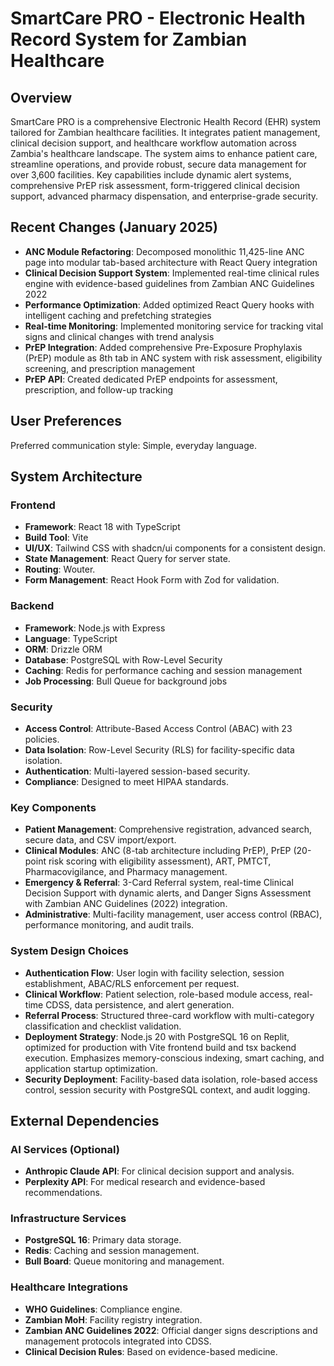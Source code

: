 # SmartCare PRO - Electronic Health Record System for Zambian Healthcare

## Overview
SmartCare PRO is a comprehensive Electronic Health Record (EHR) system tailored for Zambian healthcare facilities. It integrates patient management, clinical decision support, and healthcare workflow automation across Zambia's healthcare landscape. The system aims to enhance patient care, streamline operations, and provide robust, secure data management for over 3,600 facilities. Key capabilities include dynamic alert systems, comprehensive PrEP risk assessment, form-triggered clinical decision support, advanced pharmacy dispensation, and enterprise-grade security.

## Recent Changes (January 2025)
- **ANC Module Refactoring**: Decomposed monolithic 11,425-line ANC page into modular tab-based architecture with React Query integration
- **Clinical Decision Support System**: Implemented real-time clinical rules engine with evidence-based guidelines from Zambian ANC Guidelines 2022
- **Performance Optimization**: Added optimized React Query hooks with intelligent caching and prefetching strategies
- **Real-time Monitoring**: Implemented monitoring service for tracking vital signs and clinical changes with trend analysis
- **PrEP Integration**: Added comprehensive Pre-Exposure Prophylaxis (PrEP) module as 8th tab in ANC system with risk assessment, eligibility screening, and prescription management
- **PrEP API**: Created dedicated PrEP endpoints for assessment, prescription, and follow-up tracking

## User Preferences
Preferred communication style: Simple, everyday language.

## System Architecture

### Frontend
- **Framework**: React 18 with TypeScript
- **Build Tool**: Vite
- **UI/UX**: Tailwind CSS with shadcn/ui components for a consistent design.
- **State Management**: React Query for server state.
- **Routing**: Wouter.
- **Form Management**: React Hook Form with Zod for validation.

### Backend
- **Framework**: Node.js with Express
- **Language**: TypeScript
- **ORM**: Drizzle ORM
- **Database**: PostgreSQL with Row-Level Security
- **Caching**: Redis for performance caching and session management
- **Job Processing**: Bull Queue for background jobs

### Security
- **Access Control**: Attribute-Based Access Control (ABAC) with 23 policies.
- **Data Isolation**: Row-Level Security (RLS) for facility-specific data isolation.
- **Authentication**: Multi-layered session-based security.
- **Compliance**: Designed to meet HIPAA standards.

### Key Components
- **Patient Management**: Comprehensive registration, advanced search, secure data, and CSV import/export.
- **Clinical Modules**: ANC (8-tab architecture including PrEP), PrEP (20-point risk scoring with eligibility assessment), ART, PMTCT, Pharmacovigilance, and Pharmacy management.
- **Emergency & Referral**: 3-Card Referral system, real-time Clinical Decision Support with dynamic alerts, and Danger Signs Assessment with Zambian ANC Guidelines (2022) integration.
- **Administrative**: Multi-facility management, user access control (RBAC), performance monitoring, and audit trails.

### System Design Choices
- **Authentication Flow**: User login with facility selection, session establishment, ABAC/RLS enforcement per request.
- **Clinical Workflow**: Patient selection, role-based module access, real-time CDSS, data persistence, and alert generation.
- **Referral Process**: Structured three-card workflow with multi-category classification and checklist validation.
- **Deployment Strategy**: Node.js 20 with PostgreSQL 16 on Replit, optimized for production with Vite frontend build and tsx backend execution. Emphasizes memory-conscious indexing, smart caching, and application startup optimization.
- **Security Deployment**: Facility-based data isolation, role-based access control, session security with PostgreSQL context, and audit logging.

## External Dependencies

### AI Services (Optional)
- **Anthropic Claude API**: For clinical decision support and analysis.
- **Perplexity API**: For medical research and evidence-based recommendations.

### Infrastructure Services
- **PostgreSQL 16**: Primary data storage.
- **Redis**: Caching and session management.
- **Bull Board**: Queue monitoring and management.

### Healthcare Integrations
- **WHO Guidelines**: Compliance engine.
- **Zambian MoH**: Facility registry integration.
- **Zambian ANC Guidelines 2022**: Official danger signs descriptions and management protocols integrated into CDSS.
- **Clinical Decision Rules**: Based on evidence-based medicine.